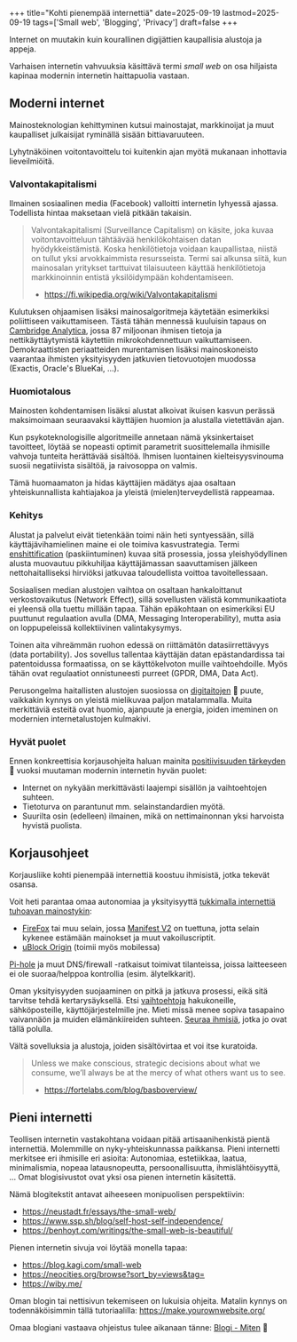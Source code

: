 +++
title="Kohti pienempää internettiä"
date=2025-09-19
lastmod=2025-09-19
tags=['Small web', 'Blogging', 'Privacy']
draft=false
+++



Internet on muutakin kuin kourallinen digijättien kaupallisia alustoja ja appeja.

Varhaisen internetin vahvuuksia käsittävä termi *small web* on osa hiljaista kapinaa modernin internetin haittapuolia vastaan.

## Moderni internet

Mainosteknologian kehittyminen kutsui mainostajat, markkinoijat ja muut kaupalliset julkaisijat ryminällä sisään bittiavaruuteen.

Lyhytnäköinen voitontavoittelu toi kuitenkin ajan myötä mukanaan inhottavia lieveilmiöitä.

### Valvontakapitalismi

Ilmainen sosiaalinen media (Facebook) valloitti internetin lyhyessä ajassa. 
Todellista hintaa maksetaan vielä pitkään takaisin.

> Valvontakapitalismi (Surveillance Capitalism) on käsite, joka kuvaa voitontavoitteluun tähtäävää henkilökohtaisen datan hyödykkeistämistä. Koska henkilötietoja voidaan kaupallistaa, niistä on tullut yksi arvokkaimmista resursseista. Termi sai alkunsa siitä, kun mainosalan yritykset tarttuivat tilaisuuteen käyttää henkilötietoja markkinoinnin entistä yksilöidympään kohdentamiseen.
> - https://fi.wikipedia.org/wiki/Valvontakapitalismi

Kulutuksen ohjaamisen lisäksi mainosalgoritmeja käytetään esimerkiksi poliittiseen vaikuttamiseen.
Tästä tähän mennessä kuuluisin tapaus on [Cambridge Analytica](https://en.wikipedia.org/wiki/Facebook%E2%80%93Cambridge_Analytica_data_scandal), jossa 87 miljoonan ihmisen tietoja ja nettikäyttäytymistä käytettiin mikrokohdennettuun vaikuttamiseen.
Demokraattisten periaatteiden murentamisen lisäksi mainoskoneisto vaarantaa ihmisten yksityisyyden jatkuvien tietovuotojen muodossa (Exactis, Oracle's BlueKai, ...).

### Huomiotalous

Mainosten kohdentamisen lisäksi alustat alkoivat ikuisen kasvun perässä maksimoimaan seuraavaksi käyttäjien huomion ja alustalla vietettävän ajan.

Kun psykoteknologisille algoritmeille annetaan nämä yksinkertaiset tavoitteet, löytää se nopeasti optimit parametrit suosittelemalla ihmisille vahvoja tunteita herättävää sisältöä.
Ihmisen luontainen kielteisyysvinouma suosii negatiivista sisältöä, ja raivosoppa on valmis.

Tämä huomaamaton ja hidas käyttäjien mädätys ajaa osaltaan yhteiskunnallista kahtiajakoa ja yleistä (mielen)terveydellistä rappeamaa.

### Kehitys

Alustat ja palvelut eivät tietenkään toimi näin heti syntyessään, sillä käyttäjävihamielinen maine ei ole toimiva kasvustrategia.
Termi [enshittification](https://en.wikipedia.org/wiki/Enshittification) (paskiintuminen) kuvaa sitä prosessia, jossa yleishyödyllinen alusta muovautuu pikkuhiljaa käyttäjämassan saavuttamisen jälkeen nettohaitalliseksi hirviöksi jatkuvaa taloudellista voittoa tavoitellessaan. 

Sosiaalisen median alustojen vaihtoa on osaltaan hankaloittanut verkostovaikutus (Network Effect), sillä sovellusten välistä kommunikaatiota ei yleensä olla tuettu millään tapaa.
Tähän epäkohtaan on esimerkiksi EU puuttunut regulaation avulla (DMA, Messaging Interoperability), mutta asia on loppupeleissä kollektiivinen valintakysymys.

Toinen aita vihreämmän ruohon edessä on riittämätön datasiirrettävyys (data portability).
Jos sovellus tallentaa käyttäjän datan epästandardissa tai patentoidussa formaatissa, on se käyttökelvoton muille vaihtoehdoille. Myös tähän ovat regulaatiot onnistuneesti purreet (GPDR, DMA, Data Act).

Perusongelma haitallisten alustojen suosiossa on [digitaitojen](/blog/tietokoneen-peruskäyttö) 🚧  puute, vaikkakin kynnys on yleistä mielikuvaa paljon matalammalla.
Muita merkittäviä esteitä ovat huomio, ajanpuute ja energia, joiden imeminen on modernien internetalustojen kulmakivi.
### Hyvät puolet

Ennen konkreettisia korjausohjeita haluan mainita [positiivisuuden tärkeyden](/blog/optimismin-merkitys) 🚧  vuoksi muutaman modernin internetin hyvän puolet:

- Internet on nykyään merkittävästi laajempi sisällön ja vaihtoehtojen suhteen.
- Tietoturva on parantunut mm. selainstandardien myötä.
- Suurilta osin (edelleen) ilmainen, mikä on nettimainonnan yksi harvoista hyvistä puolista.

## Korjausohjeet

Korjausliike kohti pienempää internettiä koostuu ihmisistä, jotka tekevät osansa.

Voit heti parantaa omaa autonomiaa ja yksityisyyttä [tukkimalla internettiä tuhoavan mainostykin](https://www.youtube.com/watch?v=_ErjCOv2AYA):

- [FireFox](https://www.mozilla.org/fi/firefox/new/) tai muu selain, jossa [Manifest V2](https://blog.mozilla.org/en/firefox/firefox-manifest-v3-adblockers/) on tuettuna, jotta selain kykenee estämään mainokset ja muut vakoiluscriptit.
- [uBlock Origin](https://addons.mozilla.org/en-US/firefox/addon/ublock-origin/) (toimii myös mobilessa)

[Pi-hole](https://pi-hole.net/) ja muut DNS/firewall -ratkaisut toimivat tilanteissa, joissa laitteeseen ei ole suoraa/helppoa kontrollia (esim. älytelkkarit).

Oman yksityisyyden suojaaminen on pitkä ja jatkuva prosessi, eikä sitä tarvitse tehdä kertarysäyksellä.
Etsi [vaihtoehtoja](https://en.wikipedia.org/wiki/DeGoogle) hakukoneille, sähköposteille, käyttöjärjestelmille jne.
Mieti missä menee sopiva tasapaino vaivannäön ja muiden elämänkiireiden suhteen.
[Seuraa ihmisiä](https://www.youtube.com/watch?v=u_Lxkt50xOg), jotka jo ovat tällä polulla.

Vältä sovelluksia ja alustoja, joiden sisältövirtaa et voi itse kuratoida.

> Unless we make conscious, strategic decisions about what we consume, we’ll always be at the mercy of what others want us to see.
> - https://fortelabs.com/blog/basboverview/

## Pieni internetti

Teollisen internetin vastakohtana voidaan pitää artisaanihenkistä pientä internettiä. 
Molemmille on nyky-yhteiskunnassa paikkansa. 
Pieni internetti merkitsee eri ihmisille eri asioita:
Autonomiaa, estetiikkaa, laatua, minimalismia, nopeaa latausnopeutta, persoonallisuutta, ihmislähtöisyyttä, ...
Omat blogisivustot ovat yksi osa pienen internetin käsitettä. 

Nämä blogitekstit antavat aiheeseen monipuolisen perspektiivin:
- https://neustadt.fr/essays/the-small-web/
- https://www.ssp.sh/blog/self-host-self-independence/
- https://benhoyt.com/writings/the-small-web-is-beautiful/

Pienen internetin sivuja voi löytää monella tapaa:
- https://blog.kagi.com/small-web
- https://neocities.org/browse?sort_by=views&tag=
- https://wiby.me/

Oman blogin tai nettisivun tekemiseen on lukuisia ohjeita. Matalin kynnys on todennäköisimmin tällä tutoriaalilla: https://make.yourownwebsite.org/

Omaa blogiani vastaava ohjeistus tulee aikanaan tänne: [Blogi - Miten](/blog/blogi-miten) 🚧 

